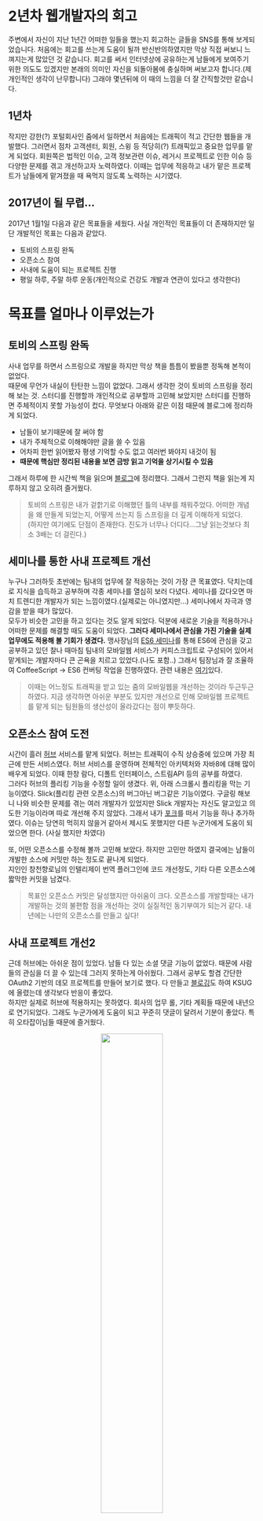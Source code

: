 # 2년차 웹개발자의 회고
주변에서 자신이 지난 1년간 어떠한 일들을 했는지 회고하는 글들을 SNS를 통해 보게되었습니다. 처음에는 
회고를 쓰는게 도움이 될까 반신반의하였지만 막상 직접 써보니 느껴지는게 많았던 것 같습니다. 회고를 써서 
인터넷상에 공유하는게 남들에게 보여주기 위한 의도도 있겠지만 본래의 의미인 자신을 되돌아봄에 충실하며 써보고자 합니다.(제 개인적인 생각이 난무합니다) 
그래야 몇년뒤에 이 때의 느낌을 더 잘 간직할것만 같습니다.  

## 1년차
작지만 강한(?) 포털회사인 줌에서 일하면서 처음에는 트래픽이 적고 간단한 웹들을 개발했다. 그러면서 점차 고객센터, 회원, 스윙 등 적당히(?) 트래픽있고 
중요한 업무를 맡게 되었다. 회원쪽은 법적인 이슈, 고객 정보관련 이슈, 레거시 프로젝트로 인한 이슈 등 
다양한 문제를 겪고 개선하고자 노력하였다. 이때는 업무에 적응하고 내가 맡은 프로젝트가 남들에게 맡겨졌을 때 욕먹지 않도록 
노력하는 시기였다.

## 2017년이 될 무렵...
2017년 1월1일 다음과 같은 목표들을 세웠다. 사실 개인적인 목표들이 더 존재하지만 일단 개발적인 목표는 다음과 같았다.

- 토비의 스프링 완독
- 오픈소스 참여
- 사내에 도움이 되는 프로젝트 진행
- 평일 하루, 주말 하루 운동(개인적으로 건강도 개발과 연관이 있다고 생각한다)

# 목표를 얼마나 이루었는가

## 토비의 스프링 완독
사내 업무를 하면서 스프링으로 개발을 하지만 막상 책을 틈틈이 봤을뿐 정독해 본적이 없었다.  
때문에 무언가 내실이 탄탄한 느낌이 없었다. 그래서 생각한 것이 토비의 스프링을 정리해 보는 것. 스터디를 진행할까 개인적으로 
공부할까 고민해 보았지만 스터디를 진행하면 주체적이지 못할 가능성이 컸다. 무엇보다 아래와 같은 이점 때문에 블로그에 정리하게 되었다.  

- 남들이 보기때문에 잘 써야 함
- 내가 주체적으로 이해해야만 글을 쓸 수 있음
- 어차피 한번 읽어봤자 평생 기억할 수도 없고 여러번 봐야지 내것이 됨
- **때문에 핵심만 정리된 내용을 보면 금방 읽고 기억을 상기시킬 수 있음**

그래서 하루에 한 시간씩 책을 읽으며 [블로그](http://haviyj.tistory.com/category/Back-End/%ED%86%A0%EB%B9%84%EC%9D%98%20%EC%8A%A4%ED%94%84%EB%A7%81)에 정리했다. 
그래서 그런지 책을 읽는게 지루하지 않고 오히려 즐거웠다. 

>토비의 스프링은 내가 겉핡기로 이해했던 틀의 내부를 채워주었다. 어떠한 개념을 왜 만들게 되었는지, 어떻게 쓰는지 등 스프링을 더 깊게 이해하게 되었다.  
(하지만 여기에도 단점이 존재한다. 진도가 너무나 더디다...그냥 읽는것보다 최소 3배는 더 걸린다.)

## 세미나를 통한 사내 프로젝트 개선
누구나 그러하듯 초반에는 팀내의 업무에 잘 적응하는 것이 가장 큰 목표였다. 닥치는데로 지식을 습득하고 공부하며 각종 세미나를 열심히 보러 다녔다. 
세미나를 갔다오면 마치 트렌디한 개발자가 되는 느낌이였다.(실제로는 아니였지만...) 세미나에서 자극과 영감을 받을 때가 많았다.<br/> 
모두가 비슷한 고민을 하고 있다는 것도 알게 되었다. 덕분에 새로운 기술을 적용하거나 어떠한 문제를 해결할 때도 도움이 되었다. 
**그러다 세미나에서 관심을 가진 기술을 실제 업무에도 적용해 볼 기회가 생겼다.** 
맹사장님의 [ES6 세미나]()를 통해 ES6에 관심을 갖고 공부하고 있던 찰나 때마침 팀내의 모바일웹 서비스가 커피스크립트로 구성되어 있어서 
맡게되는 개발자마다 큰 곤욕을 치르고 있었다.(나도 포함..) 그래서 팀장님과 잘 조율하여 CoffeeScript -> ES6 컨버팅 작업을 진행하였다. 
관련 내용은 [여기](http://haviyj.tistory.com/24?category=684460)있다.

>이때는 어느정도 트래픽을 받고 있는 줌의 모바일웹을 개선하는 것이라 두근두근하였다. 지금 생각하면 아쉬운 부분도 있지만 개선으로 인해 
모바일웹 프로젝트를 맡게 되는 팀원들의 생산성이 올라갔다는 점이 뿌듯하다. 

## 오픈소스 참여 도전
시간이 흘러 [허브](http://hub.zum.com/) 서비스를 맡게 되었다. 허브는 트래픽이 수직 상승중에 있으며 가장 최근에 만든 서비스였다. 
허브 서비스를 운영하며 전체적인 아키텍처와 자바8에 대해 많이 배우게 되었다. 이때 한창 람다, 디폴트 인터페이스, 스트림API 등의 
공부를 하였다.<br/>
그러다 허브의 플리킹 기능을 수정할 일이 생겼다. 위, 아래 스크롤시 플리킹을 막는 기능이였다. 
Slick(플리킹 관련 오픈소스)의 버그아닌 버그같은 기능이였다. 구글링 해보니 나와 비슷한 문제를 겪는 여러 개발자가 있었지만 Slick 개발자는 자신도 알고있고 의도한 기능이라며 
따로 개선해 주지 않았다. 그래서 내가 [포크](https://github.com/young891221/SlickAddIsScroll)를 떠서 기능을 하나 추가하였다. 이슈는 당연히 먹히지 않을거 같아서 제시도 못했지만 다른 누군가에게 도움이 되었으면 한다.
(사실 했지만 차였다)

또, 어떤 오픈소스를 수정해 볼까 고민해 보았다. 하지만 고민만 하였지 결국에는 남들이 개발한 소스에 커밋만 하는 정도로 끝나게 되었다.  
지인인 창천향로님의 인텔리제이 번역 플러그인에 코드 개선정도, 기타 다른 오픈소스에 짧막한 커밋을 남겼다.

>목표인 오픈소스 커밋은 달성했지만 아쉬움이 크다. 오픈소스를 개발할때는 내가 개발하는 것의 불편함 점을 개선하는 것이 실질적인 동기부여가 되는거 같다. 내년에는 나만의 오픈소스를 만들고 싶다!

## 사내 프로젝트 개선2
근데 허브에는 아쉬운 점이 있었다. 남들 다 있는 소셜 댓글 기능이 없었다. 때문에 사람들의 관심을 더 끌 수 있는데 그러지 못하는게 아쉬웠다. 
그래서 공부도 할겸 간단한 OAuth2 기반의 데모 프로젝트를 만들어 보기로 했다. 다 만들고 [블로깅](http://haviyj.tistory.com/38?category=692364)도 하여 KSUG에 올렸는데 생각보다 반응이 좋았다.<br/> 
하지만 실제로 허브에 적용하지는 못하였다. 회사의 업무 롤, 기타 계획들 때문에 내년으로 연기되었다. 그래도 누군가에게 도움이 되고 꾸준히 댓글이 달려서 
기분이 좋았다. 특히 오타잡이님들 때문에 즐거웠다.

<p align="center">
<img src="/images/my/2.PNG" width="50%"/>
</p>

## 뜻밖의 기회
근데 놀라운 일이 일어났다. 한빛미디어의 기획자분이 블로그를 보고 스프링 부트 책을 써보자고 제안하였다. 무척 기분좋은 일이였지만 
내가 할 수 있나 많은 고민을 하였다. 사실 결심은 빨랐다. 이유는 여러개 있었다.

- 책을 쓴다는건 내 버킷리스트중 하나였음
- 몇달전 토비님과 저녁식사때도 나도 미래에 책을 쓰고 싶은데 어떻게 쓰게 되셨는지 질문도 했었음
- 그런데 이런 기회가 너무나 빨리와서 당황하였음

그리고 책을 쓰게 되었다. 처음에는 자괴감과 자신감에 대한 생각의 반복이였다. 다른 대단한 사람들이 쓴 책을 보며 '저런 대단한 사람들이나 
책을 쓰는거지...'라는 생각과 '나는 초보자의 입장에서 더 쉽고 더 이해잘되게 풀어 쓸 수 있어'라는 생각과...그러다 책쓰는 프로그래머 협회 유동환님의 글을 보고 
마음을 굳히게 되었다.

<p align="center">
<img src="/images/my/1.jpg" width="50%"/>
</p>

>결과적으로 책을 쓰며 많은 것을 알게 되었다.
- 정말 피와 땀이 많이 듬
- 책을 쓰는 모두를 존경하게 됨
- 내가 평소에 잘 알고 써오던 것도 더 정확하게 알기 위해 까보고 다방면으로 써봐야 됨
- 티끌모아 태산이라고 꾸준한 습관이 중요함
- 세상에 포기는 가장 쉬운것 같다는 생각을 많이함

## 의식적인 연습
글도 쓰고 내가 하고싶은 공부를 하던 중 어느 순간부터 뭘 하던 진도가 잘 안나갔다. 문제가 무엇인지 곰곰히 생각해 보았다.

- 절대적인 글쓰기 시간의 부족
- 습관적으로 SNS, 카톡을 봄
- 이게 맞나?, 문장의 흐름은 괜찮나?, 독자들이 이해할 수 있을까?, 기타 여러 고민이 길어질수록 집중력이 흐려짐
- 문법, 문장의 흐름, 단어 고민 등 기획자분과의 협업을 할때도 길어짐
- **더 능률적인 방법, 환경 등을 고민하지 않고 무작정했던게 가장 큰 문제였음**

예전에 박재성 강사님의 세미나를 듣고 의식적인 연습과 관련 책도 읽어봤었다. 그래서 나의 문제점부터 제대로 인식하고 대처방안을 떠올려보았다.

- 일찍기상(6시20분에 일어나 10분간 정신차리고 30분부터 1시간 글쓰기)
- 출퇴근하며 책읽기
    - 굉장히 나랑 잘맞음
- 바탕화면에 집중력을 흐트리는 요소들(카톡, 페북, 블로그 기타) 싹다 정리(작업 표시줄도 숨김, 왠만하면 전체화면으로 진행)
- 10분 혹은 20분 간격으로 알림 설정, 나에게 주어진 간격만큼 의식적으로 되뇌이며 집중하게 만듬
    - 뭔가 게임같은 요소처럼 느껴지도록 생각함
    - 윈도우의 알림기능 사용
    - 날마다 제목도 달리하여 당근과 채찍을 번갈아가며 사용

결과적으로 집중력이 향상되었다. 특히 글을 쓸때. 어떤이에게는 굉장히 바보같은 방법처럼 보일 수 있겠지만 잘못된 습관이 지속되게 되면 그러한 습관을 고칠 수 있도록 
의식적으로 노력해야만 바꿀 수 있다는 것을 느꼈다. 이를 통해 **진정한 효율은 내 문제가 무엇인지 앎으로부터 나온다는 것도 깨달았다.**

## 앞으로
현재는 줌의 메인페이지를 담당하고 있다. 앞서간 선배들의 발자취를 따라 나도 메인을 더 나은 페이지로 개선하며 의미있는 일을 해보고 싶다. 
새해에는 다른데로 이직하였지만 이전에 메인페이지를 담당하던 사수분은 어느날 인상적인 말을 해줬었다.

>저는 제가 못할거 같은 일들에 도전해요. 잘 알지도 못하지만 한계에 계속 도전하고 노력하면 언젠가 그 벽을 깨고 성장하게 되더라구요.

누구나 알고 있지만 말로만이 아니라 행동으로 보여주기는 어렵다. 한계에 도전하며 포기하지 않고 노력하는게 앞으로 이시대를 계속 살아가며 
치뤄야할 숙명이 아닌가 생각한다. 왜나면 어차피 세상이 그렇게 흘러가기 때문이다. **된다고 생각하는 사람은 되고 안된다고 생각하는 사람은 정말 안된다.** 
내년에도 되는 놈으로 살자! 새해에도 화이팅!
 